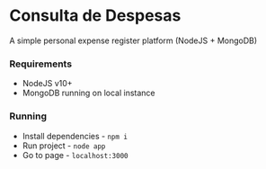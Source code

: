 # Consulta de Despesas

A simple personal expense register platform (NodeJS + MongoDB)

### Requirements

- NodeJS v10+
- MongoDB running on local instance

### Running

- Install dependencies - `npm i`
- Run project - `node app`
- Go to page - `localhost:3000`
